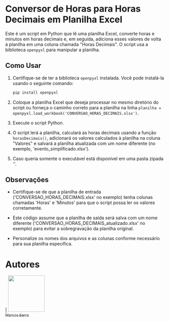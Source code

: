 # Conversor de Horas para Horas Decimais em Planilha Excel

Este é um script em Python que lê uma planilha Excel, converte horas e minutos em horas decimais e, em seguida, adiciona esses valores de volta à planilha em uma coluna chamada "Horas Decimais". O script usa a biblioteca `openpyxl` para manipular a planilha.

## Como Usar

1. Certifique-se de ter a biblioteca `openpyxl` instalada. Você pode instalá-la usando o seguinte comando:

    ```bash
    pip install openpyxl
    ```

2. Coloque a planilha Excel que deseja processar no mesmo diretório do script ou forneça o caminho correto para a planilha na linha `planilha = openpyxl.load_workbook('CONVERSAO_HORAS_DECIMAIS.xlsx')`.

3. Execute o script Python.

4. O script lerá a planilha, calculará as horas decimais usando a função `horasDecimais()`, adicionará os valores calculados à planilha na coluna "Valores" e salvará a planilha atualizada com um nome diferente (no exemplo, 'evento_simplificado.xlsx').

5. Caso queria somente o executável está disponível em uma pasta zipada ''.

## Observações

- Certifique-se de que a planilha de entrada ('CONVERSAO_HORAS_DECIMAIS.xlsx' no exemplo) tenha colunas chamadas 'Horas' e 'Minutos' para que o script possa ler os valores corretamente.

- Este código assume que a planilha de saída será salva com um nome diferente ('CONVERSAO_HORAS_DECIMAIS_atualizado.xlsx' no exemplo) para evitar a sobregravação da planilha original.

- Personalize os nomes dos arquivos e as colunas conforme necessário para sua planilha específica.

# Autores

| [<img src="https://avatars.githubusercontent.com/u/78652932?v=4" width=115><br><sub>Marcos Serra</sub>](https://github.com/marcosserra1)

